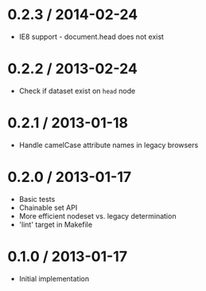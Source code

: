 
0.2.3 / 2014-02-24
==================

 * IE8 support - document.head does not exist

0.2.2 / 2013-02-24 
==================

 * Check if dataset exist on `head` node

0.2.1 / 2013-01-18 
==================

 * Handle camelCase attribute names in legacy browsers

0.2.0 / 2013-01-17 
==================

 * Basic tests
 * Chainable set API
 * More efficient nodeset vs. legacy determination
 * 'lint' target in Makefile

0.1.0 / 2013-01-17 
==================

 * Initial implementation
